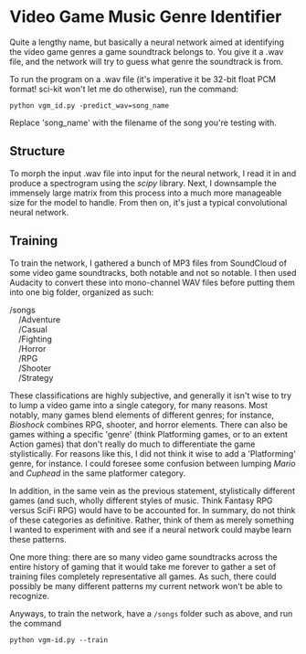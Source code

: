 # Video Game Music Genre Identifier
Quite a lengthy name, but basically a neural network aimed at identifying the video game genres a game soundtrack belongs to.
You give it a .wav file, and the network will try to guess what genre the soundtrack is from.

To run the program on a .wav file (it's imperative it be 32-bit float PCM format! sci-kit won't let me do otherwise), run the command:

```python vgm_id.py -predict_wav=song_name```

Replace 'song_name' with the filename of the song you're testing with.


## Structure
To morph the input .wav file into input for the neural network, I read it in and produce a spectrogram using the *scipy* library.
Next, I downsample the immensely large matrix from this process into a much more manageable size for the model to handle. From then on,
it's just a typical convolutional neural network. 

## Training
To train the network, I gathered a bunch of MP3 files from SoundCloud of some video game soundtracks, both notable and not so notable.
I then used Audacity to convert these into mono-channel WAV files before putting them into one big folder, organized as such:

/songs  
&nbsp;&nbsp;&nbsp;&nbsp;/Adventure  
&nbsp;&nbsp;&nbsp;&nbsp;/Casual  
&nbsp;&nbsp;&nbsp;&nbsp;/Fighting  
&nbsp;&nbsp;&nbsp;&nbsp;/Horror  
&nbsp;&nbsp;&nbsp;&nbsp;/RPG  
&nbsp;&nbsp;&nbsp;&nbsp;/Shooter  
&nbsp;&nbsp;&nbsp;&nbsp;/Strategy

These classifications are highly subjective, and generally it isn't wise to try to lump a video game into a single category, for many
reasons. Most notably, many games blend elements of different genres; for instance, *Bioshock* combines RPG, shooter, and horror elements.
There can also be games withing a specific 'genre' (think Platforming games, or to an extent Action games) that don't really do much to
differentiate the game stylistically. For reasons like this, I did not think it wise to add a 'Platforming' genre, for instance. I could
foresee some confusion between lumping *Mario* and *Cuphead* in the same platformer category.

In addition, in the same vein as the previous statement, stylistically different games (and such, wholly different styles of music. Think
Fantasy RPG versus SciFi RPG) would have to be accounted for. In summary, do not think of these categories as definitive. Rather, think of
them as merely something I wanted to experiment with and see if a neural network could maybe learn these patterns.

One more thing: there are so many video game soundtracks across the entire history of gaming that it would take me forever to gather
a set of training files completely representative all games. As such, there could possibly be many different patterns my current network
won't be able to recognize.

Anyways, to train the network, have a ```/songs``` folder such as above, and run the command 

```python vgm-id.py --train```
